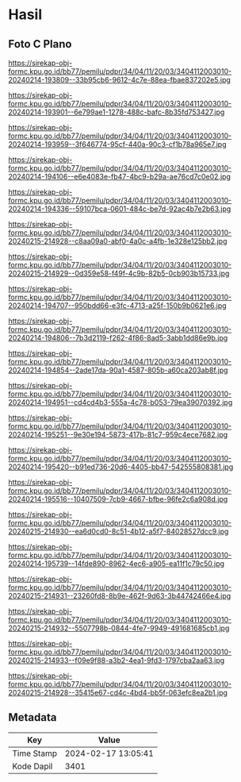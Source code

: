 # Hasil

## Foto C Plano

https://sirekap-obj-formc.kpu.go.id/bb77/pemilu/pdpr/34/04/11/20/03/3404112003010-20240214-193809--33b95cb6-9612-4c7e-88ea-fbae837202e5.jpg

https://sirekap-obj-formc.kpu.go.id/bb77/pemilu/pdpr/34/04/11/20/03/3404112003010-20240214-193901--6e799ae1-1278-488c-bafc-8b35fd753427.jpg

https://sirekap-obj-formc.kpu.go.id/bb77/pemilu/pdpr/34/04/11/20/03/3404112003010-20240214-193959--3f646774-95cf-440a-90c3-cf1b78a965e7.jpg

https://sirekap-obj-formc.kpu.go.id/bb77/pemilu/pdpr/34/04/11/20/03/3404112003010-20240214-194106--e6e4083e-fb47-4bc9-b29a-ae76cd7c0e02.jpg

https://sirekap-obj-formc.kpu.go.id/bb77/pemilu/pdpr/34/04/11/20/03/3404112003010-20240214-194336--59107bca-0601-484c-be7d-92ac4b7e2b63.jpg

https://sirekap-obj-formc.kpu.go.id/bb77/pemilu/pdpr/34/04/11/20/03/3404112003010-20240215-214928--c8aa09a0-abf0-4a0c-a4fb-1e328e125bb2.jpg

https://sirekap-obj-formc.kpu.go.id/bb77/pemilu/pdpr/34/04/11/20/03/3404112003010-20240215-214929--0d359e58-f49f-4c9b-82b5-0cb903b15733.jpg

https://sirekap-obj-formc.kpu.go.id/bb77/pemilu/pdpr/34/04/11/20/03/3404112003010-20240214-194707--950bdd66-e3fc-4713-a25f-150b9b0621e6.jpg

https://sirekap-obj-formc.kpu.go.id/bb77/pemilu/pdpr/34/04/11/20/03/3404112003010-20240214-194806--7b3d2119-f262-4f86-8ad5-3abb1dd86e9b.jpg

https://sirekap-obj-formc.kpu.go.id/bb77/pemilu/pdpr/34/04/11/20/03/3404112003010-20240214-194854--2ade17da-90a1-4587-805b-a60ca203ab8f.jpg

https://sirekap-obj-formc.kpu.go.id/bb77/pemilu/pdpr/34/04/11/20/03/3404112003010-20240214-194951--cd4cd4b3-555a-4c78-b053-79ea39070392.jpg

https://sirekap-obj-formc.kpu.go.id/bb77/pemilu/pdpr/34/04/11/20/03/3404112003010-20240214-195251--9e30e194-5873-417b-81c7-959c4ece7682.jpg

https://sirekap-obj-formc.kpu.go.id/bb77/pemilu/pdpr/34/04/11/20/03/3404112003010-20240214-195420--b91ed736-20d6-4405-bb47-542555808381.jpg

https://sirekap-obj-formc.kpu.go.id/bb77/pemilu/pdpr/34/04/11/20/03/3404112003010-20240214-195516--10407509-7cb9-4667-bfbe-96fe2c6a908d.jpg

https://sirekap-obj-formc.kpu.go.id/bb77/pemilu/pdpr/34/04/11/20/03/3404112003010-20240215-214930--ea6d0cd0-8c51-4b12-a5f7-84028527dcc9.jpg

https://sirekap-obj-formc.kpu.go.id/bb77/pemilu/pdpr/34/04/11/20/03/3404112003010-20240214-195739--14fde890-8962-4ec6-a905-ea11f1c79c50.jpg

https://sirekap-obj-formc.kpu.go.id/bb77/pemilu/pdpr/34/04/11/20/03/3404112003010-20240215-214931--23260fd8-8b9e-462f-9d63-3b44742466e4.jpg

https://sirekap-obj-formc.kpu.go.id/bb77/pemilu/pdpr/34/04/11/20/03/3404112003010-20240215-214932--5507798b-0844-4fe7-9949-491681685cb1.jpg

https://sirekap-obj-formc.kpu.go.id/bb77/pemilu/pdpr/34/04/11/20/03/3404112003010-20240215-214933--f09e9f88-a3b2-4ea1-9fd3-1797cba2aa63.jpg

https://sirekap-obj-formc.kpu.go.id/bb77/pemilu/pdpr/34/04/11/20/03/3404112003010-20240215-214928--35415e67-cd4c-4bd4-bb5f-063efc8ea2b1.jpg


## Metadata

| Key        | Value               |
| ---------- | ------------------- |
| Time Stamp | 2024-02-17 13:05:41 |
| Kode Dapil | 3401                |



